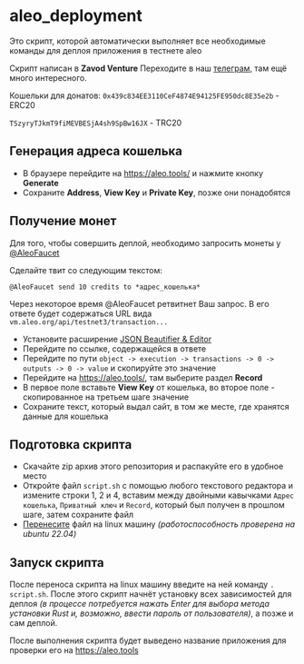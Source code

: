 # aleo_deployment

Это скрипт, которой автоматически выполняет все необходимые команды для деплоя приложения в тестнете aleo

Скрипт написан в **Zavod Venture**
Переходите в наш [телеграм](https://t,me/Zavod_Venture), там ещё много интересного.

Кошельки для донатов:
`0x439c834EE3110CeF4874E94125FE950dc8E35e2b` - ERC20

`TSzyryTJkmT9fiMEVBESjA4sh9SpBw16JX` - TRC20

## Генерация адреса кошелька

- В браузере перейдите на https://aleo.tools/ и нажмите кнопку **Generate**
- Сохраните **Address**, **View Key** и **Private Key**, позже они понадобятся

## Получение монет

Для того, чтобы совершить деплой, необходимо запросить монеты у [@AleoFaucet](https://twitter.com/AleoFaucet)

Сделайте твит со следующим текстом:
```
@AleoFaucet send 10 credits to *адрес_кошелька*
```

Через некоторое время @AleoFaucet ретвитнет Ваш запрос. В его ответе будет содержаться URL вида `vm.aleo.org/api/testnet3/transaction...`

- Установите расширение [JSON Beautifier & Editor](https://chrome.google.com/webstore/detail/json-beautifier-editor/lpopeocbeepakdnipejhlpcmifheolpl)
- Перейдите по ссылке, содержащейся в ответе
- Перейдите по пути `object -> execution -> transactions -> 0 -> outputs -> 0 -> value` и скопируйте это значение
- Перейдите на https://aleo.tools/, там выберите раздел **Record**
- В первое поле вставьте **View Key** от кошелька, во второе поле - скопированное на третьем шаге значение
- Сохраните текст, который выдал сайт, в том же месте, где хранятся данные для кошелька

## Подготовка скрипта

- Скачайте zip архив этого репозитория и распакуйте его в удобное место
- Откройте файл `script.sh` с помощью любого текстового редактора и измените строки 1, 2 и 4, вставим между двойными кавычками `Адрес кошелька`, `Приватный ключ` и `Record`, который был получен в прошлом шаге, затем сохраните файл
- [Перенесите](https://telegra.ph/SCP-03-12) файл на linux машину *(работоспособность проверена на ubuntu 22.04)*

## Запуск скрипта

После переноса скрипта на linux машину введите на ней команду `. script.sh`. После этого скрипт начнёт установку всех зависимостей для деплоя *(в процессе потребуется нажать Enter для выбора метода установки Rust и, возможно, ввести пароль от пользователя)*, а позже и сам деплой.

После выполнения скрипта будет выведено название приложения для проверки его на https://aleo.tools
